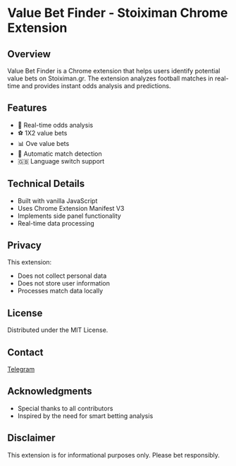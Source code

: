 # Value Bet Finder - Stoiximan Chrome Extension



## Overview
Value Bet Finder is a Chrome extension that helps users identify potential value bets on Stoiximan.gr. The extension analyzes football matches in real-time and provides instant odds analysis and predictions.

## Features
- 🎯 Real-time odds analysis
- ⚽ 1X2 value bets
- 📊 Ove value bets
- 🔄 Automatic match detection
- 🇬🇧 Language switch support

 ## Technical Details
- Built with vanilla JavaScript
- Uses Chrome Extension Manifest V3
- Implements side panel functionality
- Real-time data processing

## Privacy
This extension:
- Does not collect personal data
- Does not store user information
- Processes match data locally

## License
Distributed under the MIT License.

## Contact
[Telegram](https://t.me/LiveOddsAndAlerts "Telegram")


## Acknowledgments
- Special thanks to all contributors
- Inspired by the need for smart betting analysis

## Disclaimer
This extension is for informational purposes only. Please bet responsibly.
